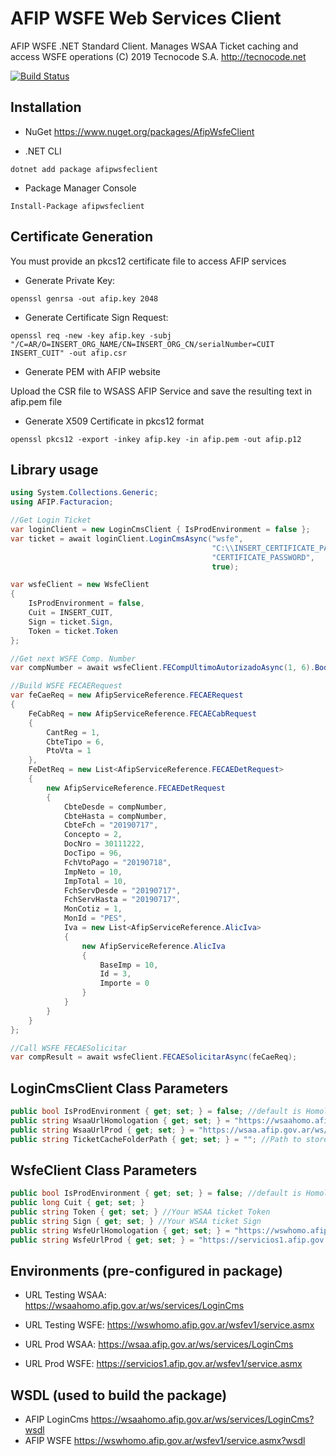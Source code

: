 ﻿# AFIP WSFE Web Services Client
AFIP WSFE .NET Standard Client. Manages WSAA Ticket caching and access WSFE operations
(C) 2019 Tecnocode S.A. http://tecnocode.net

[![Build Status](https://tecnocodearg.visualstudio.com/Tecnocode/_apis/build/status/tecnocode-sa.afipwsfeclient?branchName=master)](https://tecnocodearg.visualstudio.com/Tecnocode/_build/latest?definitionId=7&branchName=master)

## Installation
- NuGet 
https://www.nuget.org/packages/AfipWsfeClient

- .NET CLI
```
dotnet add package afipwsfeclient
```

- Package Manager Console
```
Install-Package afipwsfeclient
```
## Certificate Generation
You must provide an pkcs12 certificate file to access AFIP services 

- Generate Private Key:
```
openssl genrsa -out afip.key 2048 
```

- Generate Certificate Sign Request:
```
openssl req -new -key afip.key -subj "/C=AR/O=INSERT_ORG_NAME/CN=INSERT_ORG_CN/serialNumber=CUIT INSERT_CUIT" -out afip.csr
```

- Generate PEM with AFIP website

Upload the CSR file to WSASS AFIP Service and save the resulting text in afip.pem file

- Generate X509 Certificate in pkcs12 format
```
openssl pkcs12 -export -inkey afip.key -in afip.pem -out afip.p12 
``` 

## Library usage
```csharp
using System.Collections.Generic;
using AFIP.Facturacion;
```

```csharp
//Get Login Ticket
var loginClient = new LoginCmsClient { IsProdEnvironment = false };
var ticket = await loginClient.LoginCmsAsync("wsfe",
                                             "C:\\INSERT_CERTIFICATE_PATH\\afip.p12",
                                             "CERTIFICATE_PASSWORD",
                                             true);

var wsfeClient = new WsfeClient
{
    IsProdEnvironment = false,
    Cuit = INSERT_CUIT,
    Sign = ticket.Sign,
    Token = ticket.Token
};

//Get next WSFE Comp. Number
var compNumber = await wsfeClient.FECompUltimoAutorizadoAsync(1, 6).Body.FECompUltimoAutorizadoResult.CbteNro + 1;

//Build WSFE FECAERequest            
var feCaeReq = new AfipServiceReference.FECAERequest
{
    FeCabReq = new AfipServiceReference.FECAECabRequest
    {
        CantReg = 1,
        CbteTipo = 6,
        PtoVta = 1
    },
    FeDetReq = new List<AfipServiceReference.FECAEDetRequest>
    {
        new AfipServiceReference.FECAEDetRequest
        {
            CbteDesde = compNumber,
            CbteHasta = compNumber,
            CbteFch = "20190717",
            Concepto = 2,
            DocNro = 30111222,
            DocTipo = 96,
            FchVtoPago = "20190718",
            ImpNeto = 10,
            ImpTotal = 10,
            FchServDesde = "20190717",
            FchServHasta = "20190717",
            MonCotiz = 1,
            MonId = "PES",
            Iva = new List<AfipServiceReference.AlicIva>
            {
                new AfipServiceReference.AlicIva
                {
                    BaseImp = 10,
                    Id = 3,
                    Importe = 0
                }
            }
        }
    }
};

//Call WSFE FECAESolicitar
var compResult = await wsfeClient.FECAESolicitarAsync(feCaeReq);
```

## LoginCmsClient Class Parameters
```csharp
public bool IsProdEnvironment { get; set; } = false; //default is Homologation
public string WsaaUrlHomologation { get; set; } = "https://wsaahomo.afip.gov.ar/ws/services/LoginCms"; //default URL
public string WsaaUrlProd { get; set; } = "https://wsaa.afip.gov.ar/ws/services/LoginCms"; //default URL
public string TicketCacheFolderPath { get; set; } = ""; //Path to store ticket chache file, default is runtime current path
```

## WsfeClient Class Parameters
```csharp
public bool IsProdEnvironment { get; set; } = false; //default is Homologation
public long Cuit { get; set; }
public string Token { get; set; } //Your WSAA ticket Token
public string Sign { get; set; } //Your WSAA ticket Sign
public string WsfeUrlHomologation { get; set; } = "https://wswhomo.afip.gov.ar/wsfev1/service.asmx"; //default URL
public string WsfeUrlProd { get; set; } = "https://servicios1.afip.gov.ar/wsfev1/service.asmx"; //default URL
```

## Environments (pre-configured in package)
- URL Testing WSAA: https://wsaahomo.afip.gov.ar/ws/services/LoginCms
- URL Testing WSFE: https://wswhomo.afip.gov.ar/wsfev1/service.asmx

- URL Prod WSAA: https://wsaa.afip.gov.ar/ws/services/LoginCms
- URL Prod WSFE: https://servicios1.afip.gov.ar/wsfev1/service.asmx

## WSDL (used to build the package)
- AFIP LoginCms https://wsaahomo.afip.gov.ar/ws/services/LoginCms?wsdl
- AFIP WSFE https://wswhomo.afip.gov.ar/wsfev1/service.asmx?wsdl
